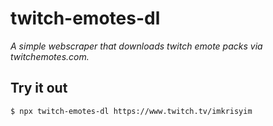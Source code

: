 # twitch-emotes-dl

_A simple webscraper that downloads twitch emote packs via twitchemotes.com._

## Try it out

```sh
$ npx twitch-emotes-dl https://www.twitch.tv/imkrisyim
```